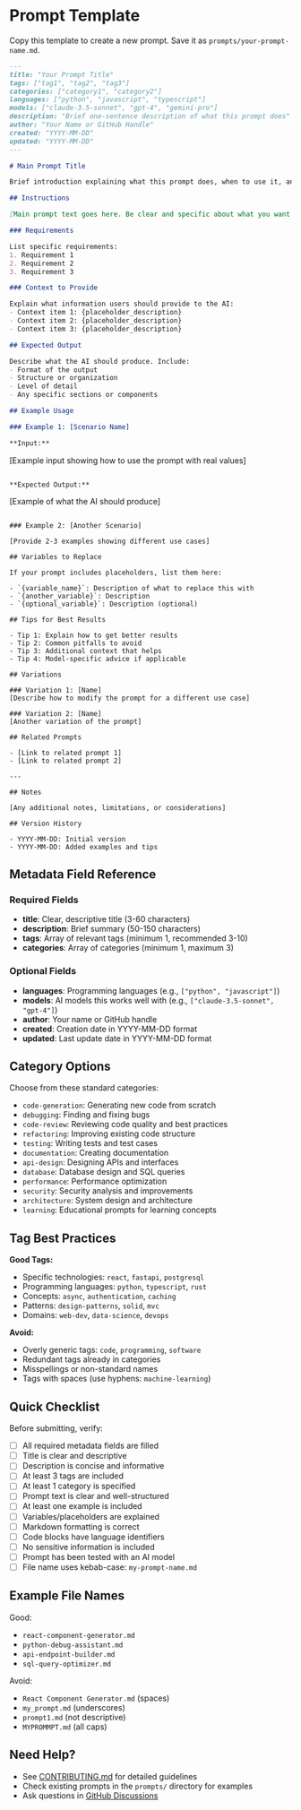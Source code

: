 # Prompt Template

Copy this template to create a new prompt. Save it as `prompts/your-prompt-name.md`.

```markdown
---
title: "Your Prompt Title"
tags: ["tag1", "tag2", "tag3"]
categories: ["category1", "category2"]
languages: ["python", "javascript", "typescript"]
models: ["claude-3.5-sonnet", "gpt-4", "gemini-pro"]
description: "Brief one-sentence description of what this prompt does"
author: "Your Name or GitHub Handle"
created: "YYYY-MM-DD"
updated: "YYYY-MM-DD"
---

# Main Prompt Title

Brief introduction explaining what this prompt does, when to use it, and what problem it solves.

## Instructions

[Main prompt text goes here. Be clear and specific about what you want the AI to do.]

### Requirements

List specific requirements:
1. Requirement 1
2. Requirement 2
3. Requirement 3

### Context to Provide

Explain what information users should provide to the AI:
- Context item 1: {placeholder_description}
- Context item 2: {placeholder_description}
- Context item 3: {placeholder_description}

## Expected Output

Describe what the AI should produce. Include:
- Format of the output
- Structure or organization
- Level of detail
- Any specific sections or components

## Example Usage

### Example 1: [Scenario Name]

**Input:**
```
[Example input showing how to use the prompt with real values]
```

**Expected Output:**
```
[Example of what the AI should produce]
```

### Example 2: [Another Scenario]

[Provide 2-3 examples showing different use cases]

## Variables to Replace

If your prompt includes placeholders, list them here:

- `{variable_name}`: Description of what to replace this with
- `{another_variable}`: Description
- `{optional_variable}`: Description (optional)

## Tips for Best Results

- Tip 1: Explain how to get better results
- Tip 2: Common pitfalls to avoid
- Tip 3: Additional context that helps
- Tip 4: Model-specific advice if applicable

## Variations

### Variation 1: [Name]
[Describe how to modify the prompt for a different use case]

### Variation 2: [Name]
[Another variation of the prompt]

## Related Prompts

- [Link to related prompt 1]
- [Link to related prompt 2]

---

## Notes

[Any additional notes, limitations, or considerations]

## Version History

- YYYY-MM-DD: Initial version
- YYYY-MM-DD: Added examples and tips
```

## Metadata Field Reference

### Required Fields

- **title**: Clear, descriptive title (3-60 characters)
- **description**: Brief summary (50-150 characters)
- **tags**: Array of relevant tags (minimum 1, recommended 3-10)
- **categories**: Array of categories (minimum 1, maximum 3)

### Optional Fields

- **languages**: Programming languages (e.g., `["python", "javascript"]`)
- **models**: AI models this works well with (e.g., `["claude-3.5-sonnet", "gpt-4"]`)
- **author**: Your name or GitHub handle
- **created**: Creation date in YYYY-MM-DD format
- **updated**: Last update date in YYYY-MM-DD format

## Category Options

Choose from these standard categories:

- `code-generation`: Generating new code from scratch
- `debugging`: Finding and fixing bugs
- `code-review`: Reviewing code quality and best practices
- `refactoring`: Improving existing code structure
- `testing`: Writing tests and test cases
- `documentation`: Creating documentation
- `api-design`: Designing APIs and interfaces
- `database`: Database design and SQL queries
- `performance`: Performance optimization
- `security`: Security analysis and improvements
- `architecture`: System design and architecture
- `learning`: Educational prompts for learning concepts

## Tag Best Practices

**Good Tags:**
- Specific technologies: `react`, `fastapi`, `postgresql`
- Programming languages: `python`, `typescript`, `rust`
- Concepts: `async`, `authentication`, `caching`
- Patterns: `design-patterns`, `solid`, `mvc`
- Domains: `web-dev`, `data-science`, `devops`

**Avoid:**
- Overly generic tags: `code`, `programming`, `software`
- Redundant tags already in categories
- Misspellings or non-standard names
- Tags with spaces (use hyphens: `machine-learning`)

## Quick Checklist

Before submitting, verify:

- [ ] All required metadata fields are filled
- [ ] Title is clear and descriptive
- [ ] Description is concise and informative
- [ ] At least 3 tags are included
- [ ] At least 1 category is specified
- [ ] Prompt text is clear and well-structured
- [ ] At least one example is included
- [ ] Variables/placeholders are explained
- [ ] Markdown formatting is correct
- [ ] Code blocks have language identifiers
- [ ] No sensitive information is included
- [ ] Prompt has been tested with an AI model
- [ ] File name uses kebab-case: `my-prompt-name.md`

## Example File Names

Good:
- `react-component-generator.md`
- `python-debug-assistant.md`
- `api-endpoint-builder.md`
- `sql-query-optimizer.md`

Avoid:
- `React Component Generator.md` (spaces)
- `my_prompt.md` (underscores)
- `prompt1.md` (not descriptive)
- `MYPROMMPT.md` (all caps)

## Need Help?

- See [CONTRIBUTING.md](./CONTRIBUTING.md) for detailed guidelines
- Check existing prompts in the `prompts/` directory for examples
- Ask questions in [GitHub Discussions](https://github.com/yourusername/prompt-sharing/discussions)
